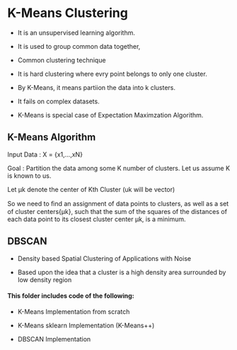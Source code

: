 # K-Means Clustering 

- It is an unsupervised learning algorithm.

- It is used to group common data together,

- Common clustering technique

- It is hard clustering where evry point belongs to only one cluster.

- By K-Means, it means partiion the data into k clusters.

- It fails on complex datasets.

- K-Means is special case of Expectation Maximzation Algorithm.

## K-Means Algorithm

Input Data : X = {x1,...,xN}

Goal : Partition the data among some K number of clusters. Let us assume K is known to us.

Let µk denote the center of Kth Cluster (uk will be vector)

So we need to ﬁnd an assignment of data points to clusters, as well as a set of cluster centers{µk}, such that the sum of the squares of the distances of each data point to its closest cluster center µk, is a minimum.

## DBSCAN

- Density based Spatial Clustering of Applications with Noise

- Based upon the idea that a cluster is a high density area surrounded by low density region

#### This folder includes code of the following:

- K-Means Implementation from scratch

- K-Means sklearn Implementation (K-Means++)

- DBSCAN Implementation
